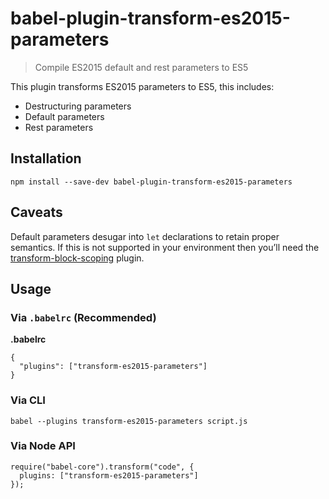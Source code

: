 babel-plugin-transform-es2015-parameters
========================================

> Compile ES2015 default and rest parameters to ES5

This plugin transforms ES2015 parameters to ES5, this includes:

-   Destructuring parameters
-   Default parameters
-   Rest parameters

Installation
------------

    npm install --save-dev babel-plugin-transform-es2015-parameters

Caveats
-------

Default parameters desugar into `let` declarations to retain proper semantics. If this is not supported in your environment then you’ll need the [transform-block-scoping](http://babeljs.io/docs/plugins/transform-es2015-block-scoping) plugin.

Usage
-----

### Via `.babelrc` (Recommended)

**.babelrc**

    {
      "plugins": ["transform-es2015-parameters"]
    }

### Via CLI

    babel --plugins transform-es2015-parameters script.js

### Via Node API

    require("babel-core").transform("code", {
      plugins: ["transform-es2015-parameters"]
    });
